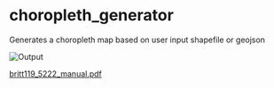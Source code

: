 # choropleth_generator
Generates a choropleth map based on user input shapefile or geojson

![Output](https://github.com/CharlieB12/choropleth_generator/assets/102547739/47ec3e1f-9ea1-437c-8002-ea3138ac7a3c)


[britt119_5222_manual.pdf](https://github.com/CharlieB12/choropleth_generator/files/13801862/britt119_5222_manual.pdf)
